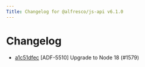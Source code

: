 ```yaml
---
Title: Changelog for @alfresco/js-api v6.1.0
---
```


# Changelog

- [a1c51dfec](git@github.com:Alfresco/alfresco-js-api/commit/a1c51dfec) [ADF-5510] Upgrade to Node 18 (#1579)

